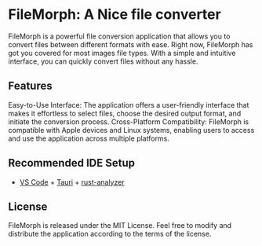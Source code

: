 # FileMorph: A Nice file converter

FileMorph is a powerful file conversion application that allows you to convert files between different formats with ease. Right now, FileMorph has got you covered for most images file types. With a simple and intuitive interface, you can quickly convert files without any hassle.

## Features
Easy-to-Use Interface: The application offers a user-friendly interface that makes it effortless to select files, choose the desired output format, and initiate the conversion process.
Cross-Platform Compatibility: FileMorph is compatible with Apple devices and Linux systems, enabling users to access and use the application across multiple platforms.

## Recommended IDE Setup

- [VS Code](https://code.visualstudio.com/) + [Tauri](https://marketplace.visualstudio.com/items?itemName=tauri-apps.tauri-vscode) + [rust-analyzer](https://marketplace.visualstudio.com/items?itemName=rust-lang.rust-analyzer)

## License
FileMorph is released under the MIT License. Feel free to modify and distribute the application according to the terms of the license.
